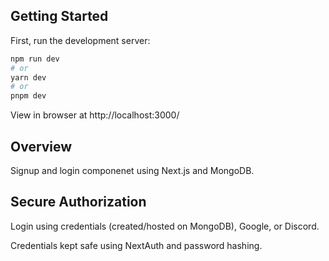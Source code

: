 ## Getting Started

First, run the development server:

```bash
npm run dev
# or
yarn dev
# or
pnpm dev
```

View in browser at http://localhost:3000/

## Overview

Signup and login componenet using Next.js and MongoDB.

## Secure Authorization

Login using credentials (created/hosted on MongoDB), Google, or Discord.

Credentials kept safe using NextAuth and password hashing.
